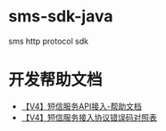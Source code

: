 # sms-sdk-java
sms http protocol sdk
# 开发帮助文档
-  [【V4】短信服务API接入-帮助文档](https://api-wiki.wxxsxx.com "【V4】短信服务API接入-帮助文档")
- [【V4】短信服务接入协议错误码对照表](https://thoughts.teambition.com/share/5f22592404ce5e001a397794  "【V4】短信服务接入协议错误码对照表")